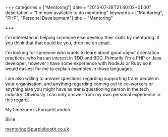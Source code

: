 +++
categories = ["Mentoring"]
date = "2015-07-28T21:40:02+01:00"
description = "I'm now available to do mentoring"
keywords = ["Mentoring", "PHP", "Personal Development"]
title = "Mentoring"

+++

I'm interested in helping someone else develop their skills by mentoring. If you think that that could be you, drop me an [email](mailto:mentoring@purplebooth.co.uk).

I'm looking for someone who wants to learn about good object orientation practices, who has an interest in TDD and BDD. Primarily I'm a PHP or Java developer, however I have some experience with NodeJs or Ruby so it would easiest for me to explain examples in those languages.

I am also willing to answer questions regarding supporting trans people in your organisation, and anything regarding coming out to co-workers or anything else you might have as trans/questioning person in the tech industry. Obviously I can only answer from my own personal experience in this regard.

My timezone is Europe/London.

Billie

[mentoring@purplebooth.co.uk](mailto:mentoring@purplebooth.co.uk)
